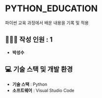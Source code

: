 # PYTHON_EDUCATION
파이썬 교육 과정에서 배운 내용을 기록 및 적용
 
## 🧑‍🤝‍🧑 작성 인원 : 1
- **박성수** 

## 💻 기술 스택 및 개발 환경
- **기술 스택** : Python
- **소프트웨어** : Visual Studio Code
